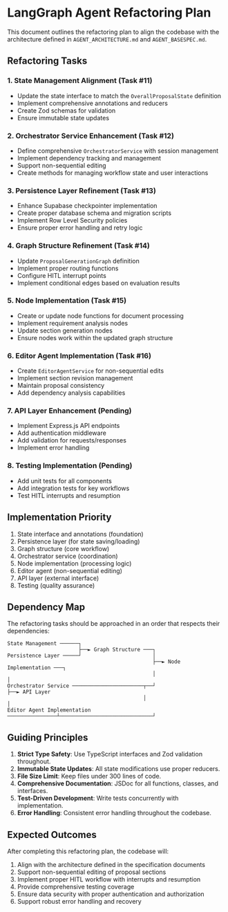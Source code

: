 # LangGraph Agent Refactoring Plan

This document outlines the refactoring plan to align the codebase with the architecture defined in `AGENT_ARCHITECTURE.md` and `AGENT_BASESPEC.md`.

## Refactoring Tasks

### 1. State Management Alignment (Task #11)

- Update the state interface to match the `OverallProposalState` definition
- Implement comprehensive annotations and reducers
- Create Zod schemas for validation
- Ensure immutable state updates

### 2. Orchestrator Service Enhancement (Task #12)

- Define comprehensive `OrchestratorService` with session management
- Implement dependency tracking and management
- Support non-sequential editing
- Create methods for managing workflow state and user interactions

### 3. Persistence Layer Refinement (Task #13)

- Enhance Supabase checkpointer implementation
- Create proper database schema and migration scripts
- Implement Row Level Security policies
- Ensure proper error handling and retry logic

### 4. Graph Structure Refinement (Task #14)

- Update `ProposalGenerationGraph` definition
- Implement proper routing functions
- Configure HITL interrupt points
- Implement conditional edges based on evaluation results

### 5. Node Implementation (Task #15)

- Create or update node functions for document processing
- Implement requirement analysis nodes
- Update section generation nodes
- Ensure nodes work within the updated graph structure

### 6. Editor Agent Implementation (Task #16)

- Create `EditorAgentService` for non-sequential edits
- Implement section revision management
- Maintain proposal consistency
- Add dependency analysis capabilities

### 7. API Layer Enhancement (Pending)

- Implement Express.js API endpoints
- Add authentication middleware
- Add validation for requests/responses
- Implement error handling

### 8. Testing Implementation (Pending)

- Add unit tests for all components
- Add integration tests for key workflows
- Test HITL interrupts and resumption

## Implementation Priority

1. State interface and annotations (foundation)
2. Persistence layer (for state saving/loading)
3. Graph structure (core workflow)
4. Orchestrator service (coordination)
5. Node implementation (processing logic)
6. Editor agent (non-sequential editing)
7. API layer (external interface)
8. Testing (quality assurance)

## Dependency Map

The refactoring tasks should be approached in an order that respects their dependencies:

```
State Management ──────┐
                       ├──► Graph Structure ───┐
Persistence Layer ─────┘                       │
                                               ├──► Node Implementation ───┐
                                               │                           │
Orchestrator Service ───────────────────────┬──┘                           ├──► API Layer
                                            │                              │
Editor Agent Implementation ────────────────┴──────────────────────────────┘
```

## Guiding Principles

1. **Strict Type Safety**: Use TypeScript interfaces and Zod validation throughout.
2. **Immutable State Updates**: All state modifications use proper reducers.
3. **File Size Limit**: Keep files under 300 lines of code.
4. **Comprehensive Documentation**: JSDoc for all functions, classes, and interfaces.
5. **Test-Driven Development**: Write tests concurrently with implementation.
6. **Error Handling**: Consistent error handling throughout the codebase.

## Expected Outcomes

After completing this refactoring plan, the codebase will:

1. Align with the architecture defined in the specification documents
2. Support non-sequential editing of proposal sections
3. Implement proper HITL workflow with interrupts and resumption
4. Provide comprehensive testing coverage
5. Ensure data security with proper authentication and authorization
6. Support robust error handling and recovery
